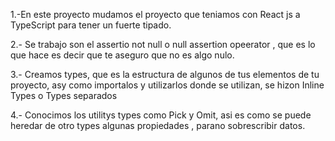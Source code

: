 1.-En este proyecto mudamos el proyecto que teniamos con React js a TypeScript para tener un fuerte tipado. 

2.- Se trabajo son el assertio not null o null assertion opeerator , que es lo que hace es decir que te aseguro que no es algo nulo.

3.- Creamos types, que es la estructura de algunos de tus elementos de tu proyecto, asy como importalos y utilizarlos donde se utilizan, se hizon Inline Types o Types separados

4.- Conocimos los utilitys types como Pick y Omit, asi es como se puede heredar de otro types algunas propiedades , parano sobrescribir datos.
